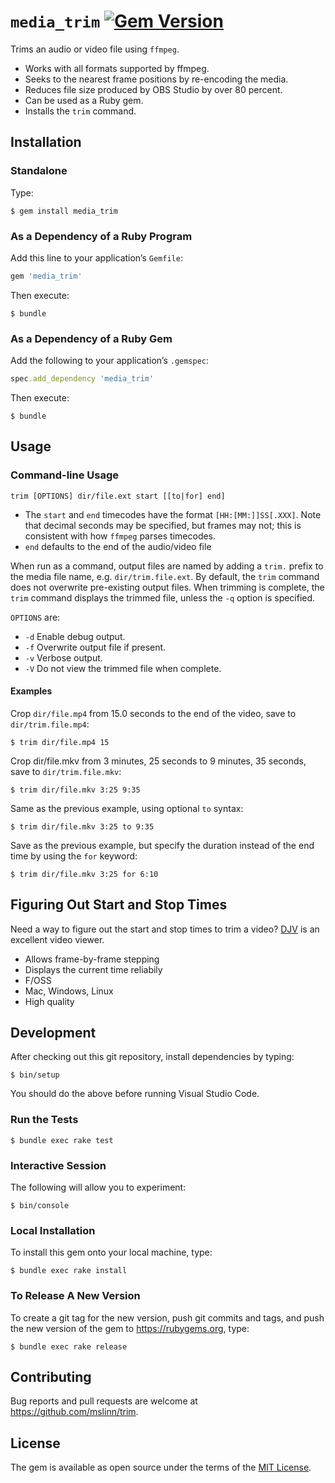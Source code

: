 # `media_trim` [![Gem Version](https://badge.fury.io/rb/media_trim.svg)](https://badge.fury.io/rb/media_trim)

Trims an audio or video file using `ffmpeg`.

* Works with all formats supported by ffmpeg.
* Seeks to the nearest frame positions by re-encoding the media.
* Reduces file size produced by OBS Studio by over 80 percent.
* Can be used as a Ruby gem.
* Installs the `trim` command.


## Installation

### Standalone

Type:

```shell
$ gem install media_trim
```

### As a Dependency of a Ruby Program

Add this line to your application&rsquo;s `Gemfile`:

```ruby
gem 'media_trim'
```

Then execute:

```shell
$ bundle
```

### As a Dependency of a Ruby Gem

Add the following to your application&rsquo;s `.gemspec`:

```ruby
spec.add_dependency 'media_trim'
```

Then execute:

```shell
$ bundle
```

## Usage

### Command-line Usage

```shell
trim [OPTIONS] dir/file.ext start [[to|for] end]
```

* The `start` and `end` timecodes have the format `[HH:[MM:]]SS[.XXX]`.
  Note that decimal seconds may be specified, but frames may not;
  this is consistent with how `ffmpeg` parses timecodes.
* `end` defaults to the end of the audio/video file

When run as a command, output files are named by adding a `trim.` prefix to the media file name,
e.g. `dir/trim.file.ext`.
By default, the `trim` command does not overwrite pre-existing output files.
When trimming is complete, the `trim` command displays the trimmed file,
unless the `-q` option is specified.

`OPTIONS` are:

* `-d` Enable debug output.
* `-f` Overwrite output file if present.
* `-v` Verbose output.
* `-V` Do not view the trimmed file when complete.


#### Examples

Crop `dir/file.mp4` from 15.0 seconds to the end of the video, save to `dir/trim.file.mp4`:

```shell
$ trim dir/file.mp4 15
```

Crop dir/file.mkv from 3 minutes, 25 seconds to 9 minutes, 35 seconds, save to `dir/trim.file.mkv`:

```shell
$ trim dir/file.mkv 3:25 9:35
```

Same as the previous example, using optional `to` syntax:

```shell
$ trim dir/file.mkv 3:25 to 9:35
```

Save as the previous example, but specify the duration instead of the end time by using the `for` keyword:

```shell
$ trim dir/file.mkv 3:25 for 6:10
```


## Figuring Out Start and Stop Times

Need a way to figure out the start and stop times to trim a video?
[DJV](https://darbyjohnston.github.io/DJV/) is an excellent video viewer.

* Allows frame-by-frame stepping
* Displays the current time reliabily
* F/OSS
* Mac, Windows, Linux
* High quality


## Development

After checking out this git repository, install dependencies by typing:

```shell
$ bin/setup
```

You should do the above before running Visual Studio Code.


### Run the Tests

```shell
$ bundle exec rake test
```


### Interactive Session

The following will allow you to experiment:

```shell
$ bin/console
```


### Local Installation

To install this gem onto your local machine, type:

```shell
$ bundle exec rake install
```


### To Release A New Version

To create a git tag for the new version, push git commits and tags,
and push the new version of the gem to https://rubygems.org, type:

```shell
$ bundle exec rake release
```


## Contributing

Bug reports and pull requests are welcome at https://github.com/mslinn/trim.


## License

The gem is available as open source under the terms of the [MIT License](https://opensource.org/licenses/MIT).
